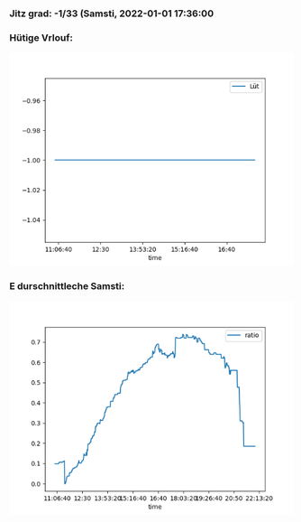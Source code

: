 ### Jitz grad: -1/33 (Samsti, 2022-01-01 17:36:00

### Hütige Vrlouf:
![Graph](Today.png)

### E durschnittleche Samsti:
![Graph](Samsti.png)